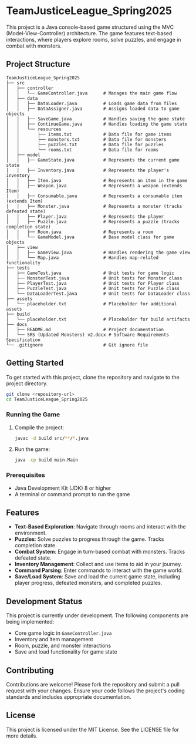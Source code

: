 # TeamJusticeLeague_Spring2025

This project is a Java console-based game structured using the MVC (Model-View-Controller) architecture. The game features text-based interactions, where players explore rooms, solve puzzles, and engage in combat with monsters.

## Project Structure

```
TeamJusticeLeague_Spring2025
├── src
│   ├── controller
│   │   └── GameController.java      # Manages the main game flow
│   ├── data
│   │   ├── DataLoader.java          # Loads game data from files
│   │   ├── DataAssigner.java        # Assigns loaded data to game objects
│   │   ├── SaveGame.java            # Handles saving the game state
│   │   ├── ContinueGame.java        # Handles loading the game state
│   │   └── resources
│   │       ├── items.txt            # Data file for game items
│   │       ├── monsters.txt         # Data file for monsters
│   │       ├── puzzles.txt          # Data file for puzzles
│   │       └── rooms.txt            # Data file for rooms
│   ├── model
│   │   ├── GameState.java           # Represents the current game state
│   │   ├── Inventory.java           # Represents the player's inventory
│   │   ├── Item.java                # Represents an item in the game
│   │   ├── Weapon.java              # Represents a weapon (extends Item)
│   │   ├── Consumable.java          # Represents a consumable item (extends Item)
│   │   ├── Monster.java             # Represents a monster (tracks defeated state)
│   │   ├── Player.java              # Represents the player
│   │   ├── Puzzle.java              # Represents a puzzle (tracks completion state)
│   │   ├── Room.java                # Represents a room
│   │   └── GameModel.java           # Base model class for game objects
│   ├── view
│   │   ├── GameView.java            # Handles rendering the game view
│   │   └── Map.java                 # Handles map-related functionality
├── tests
│   ├── GameTest.java                # Unit tests for game logic
│   ├── MonsterTest.java             # Unit tests for Monster class
│   ├── PlayerTest.java              # Unit tests for Player class
│   ├── PuzzleTest.java              # Unit tests for Puzzle class
│   └── DataLoaderTest.java          # Unit tests for DataLoader class
├── assets
│   └── placeholder.txt              # Placeholder for additional assets
├── build
│   └── placeholder.txt              # Placeholder for build artifacts
├── docs
│   ├── README.md                    # Project documentation
│   └── SRS (Updated Monsters) v2.docx # Software Requirements Specification
└── .gitignore                       # Git ignore file
```

## Getting Started

To get started with this project, clone the repository and navigate to the project directory.

```bash
git clone <repository-url>
cd TeamJusticeLeague_Spring2025
```

### Running the Game

1. Compile the project:
   ```bash
   javac -d build src/**/*.java
   ```

2. Run the game:
   ```bash
   java -cp build main.Main
   ```

### Prerequisites

- Java Development Kit (JDK) 8 or higher
- A terminal or command prompt to run the game

## Features

- **Text-Based Exploration**: Navigate through rooms and interact with the environment.
- **Puzzles**: Solve puzzles to progress through the game. Tracks completion state.
- **Combat System**: Engage in turn-based combat with monsters. Tracks defeated state.
- **Inventory Management**: Collect and use items to aid in your journey.
- **Command Parsing**: Enter commands to interact with the game world.
- **Save/Load System**: Save and load the current game state, including player progress, defeated monsters, and completed puzzles.

## Development Status

This project is currently under development. The following components are being implemented:
- Core game logic in `GameController.java`
- Inventory and item management
- Room, puzzle, and monster interactions
- Save and load functionality for game state

## Contributing

Contributions are welcome! Please fork the repository and submit a pull request with your changes. Ensure your code follows the project's coding standards and includes appropriate documentation.

## License

This project is licensed under the MIT License. See the LICENSE file for more details.
